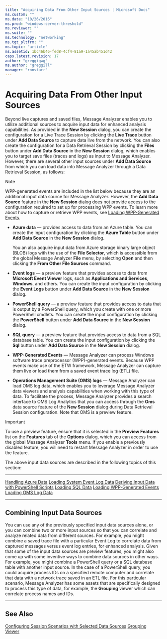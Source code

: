 ```yaml
---
title: "Acquiring Data From Other Input Sources | Microsoft Docs"
ms.custom: ""
ms.date: "10/26/2016"
ms.prod: "windows-server-threshold"
ms.reviewer: ""
ms.suite: ""
ms.technology: "networking"
ms.tgt_pltfrm: ""
ms.topic: "article"
ms.assetid: 1bc46b46-fed8-4cf4-81a9-1a45ab451d42
caps.latest.revision: 17
author: "greggigwg"
ms.author: "greggill"
manager: "ronstarr"
---
```


# Acquiring Data From Other Input Sources

Beyond  live captures and saved files, Message Analyzer enables you to utilize  additional sources to acquire input data for enhanced analysis capabilities. As provided in the **New Session** dialog, you can create the configuration for a Live Trace Session by clicking the **Live Trace** button under **Add Data Source** to capture data live from the network. You can also create the configuration for a Data Retrieval Session by clicking the **Files** button under **Add Data Source** in the **New Session** dialog, which enables you to target save files (traces and logs) as input to Message Analyzer. However, there are several other input sources under **Add Data Source** from which you can load data into Message Analyzer through a Data Retrieval Session, as follows:

> [!NOTE]
> WPP-generated events are included in the list below because they are an additional input data source for Message Analyzer. However, the **Add Data Source** feature in the **New Session** dialog does not provide access to the configuration required to set up for processing WPP events. To learn more about how to capture or retrieve WPP events, see [Loading WPP-Generated Events](loading-wpp-generated-events.md).

- **Azure data** — provides access to data from an Azure table. You can create the input configuration by clicking the **Azure Table** button under **Add Data Source** in the **New Session** dialog.

  You an also acquire input data from Azure storage binary large object (BLOB) logs with the use of the **File Selector**, which is accessible from the global Message Analyzer **File** menu, by selecting **Open** and then clicking the **From Other File Sources** command.

- **Event logs** — a preview feature that provides access to data from **Microsoft Event Viewer** logs, such as **Applications and Services**, **Windows**, and others. You can create the input configuration by clicking the **Event Logs** button under **Add Data Source** in the **New Session** dialog.

- **PowerShell query** — a preview feature that provides access to data that is output by a PowerShell query, which you create with one or more PowerShell cmdlets. You can create the input configuration by clicking the **PowerShell** button under **Add Data Source** in the **New Session** dialog.

- **SQL query** — a preview feature that provides access to data from a SQL database table. You can create the input configuration by clicking the **Sql** button under **Add Data Source** in the **New Session** dialog.

- **WPP-Generated Events** — Message Analyzer can process Windows software trace preprocessor (WPP)-generated events. Because WPP events make use of the ETW framework, Message Analyzer can capture them live or load them from a saved event trace log (ETL) file.

- **Operations Management Suite (OMS) logs** — Message Analyzer can load OMS log data, which enables you to leverage Message Analyzer data viewers and analysis capabilities when working with this type of data.  To facilitate the process, Message Analyzer provides a search interface to OMS Log Analytics that you can access through the **Oms** data source feature of the **New Session** dialog during Data Retrieval Session configuration. Note that OMS is a preview feature.

> [!IMPORTANT]
> To use a preview feature, ensure that it is selected in the **Preview Features** list on the **Features** tab of the **Options** dialog, which you can access from the global Message Analyzer **Tools** menu. If you enable a previously disabled feature, you will need to restart Message Analyzer in order to use the feature.

 The above input data sources are described in the following topics of this section:

---

 [Handling Azure Data](handling-azure-data.md)
 [Loading System Event Log Data](loading-system-event-log-data.md)
 [Deriving Input Data with PowerShell Scripts](deriving-input-data-with-powershell-scripts.md)
 [Loading SQL Data](loading-sql-data.md)
 [Loading WPP-Generated Events](loading-wpp-generated-events.md)
 [Loading OMS Log Data](loading-oms-log-data.md)

---

## Combining Input Data Sources

 You can use any of the previously specified input data sources alone, or you can combine two or more input sources so that you can correlate and analyze related data from different sources. For example, you might combine a saved trace file with a particular Event Log to correlate data from captured messages versus event log entries, for enhanced analysis. Given that some of the input data sources  are preview features, you might also come up with some inventive ways to combine data sources in other ways. For example,  you might combine a PowerShell query or a SQL database table with another input source. In the case of a PowerShell query, you could acquire process IDs on a specified remote computer and correlate that data with a network trace saved in an ETL file. For this particular scenario, Message Analyzer has some assets that are specifically designed to process this type of data, for example, the **Grouping** viewer which can correlate process names and IDs.

---

## See Also

 [Configuring Session Scenarios with Selected Data Sources](configuring-session-scenarios-with-selected-data-sources.md)
 [Grouping Viewer](grouping-viewer.md)